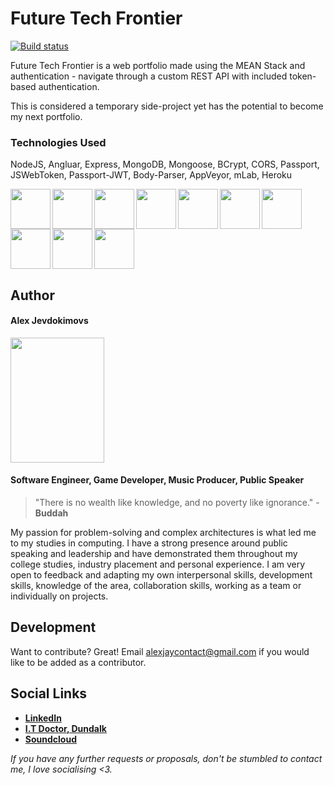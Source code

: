 # Future Tech Frontier

[![Build status](https://ci.appveyor.com/api/projects/status/datsvhxq96r4x8ra?svg=true)](https://ci.appveyor.com/project/Alex-Jay/meanauthapp)

Future Tech Frontier is a web portfolio made using the MEAN Stack and authentication - navigate through a custom REST API with included token-based authentication. 

This is considered a temporary side-project yet has the potential to become my next portfolio.

### Technologies Used
NodeJS, Angluar, Express, MongoDB, Mongoose, BCrypt, CORS, Passport, JSWebToken, Passport-JWT, Body-Parser, AppVeyor, mLab, Heroku

<img align="left" src="https://d2eip9sf3oo6c2.cloudfront.net/tags/images/000/000/256/square_256/nodejslogo.png" height="64" width="64">
<img align="left" src="https://cdn.iconscout.com/icon/free/png-256/angular-3-226070.png" height="64" width="64">
<img align="left" src="https://pngimage.net/wp-content/uploads/2018/05/express-js-png-5.png" height="64" width="64">
<img align="left" src="https://s3-eu-west-1.amazonaws.com/devinterface-web/production/technologies/30/medium/mongodb111.png" height="64" width="64">
<img align="left" src="https://images.opencollective.com/dontpayfull/logo.png" height="64" width="64">
<img align="left" src="https://blobscdn.gitbook.com/v0/b/gitbook-28427.appspot.com/o/spaces%2F-LCoiwNk1Jf4dSucI3xd%2Favatar.png?generation=1526671856470952&alt=media" height="64" width="64">
<img align="left" src="https://camo.githubusercontent.com/077cf129a9834cb1d4dce35c02a00b4b0cad7799/68747470733a2f2f662e636c6f75642e6769746875622e636f6d2f6173736574732f3537323139362f3139353538312f39666537366164612d376666372d313165322d396334322d3764383634396433653262322e706e67" height="64" width="64">
<img align="left" src="https://upload.wikimedia.org/wikipedia/commons/b/bc/Appveyor_logo.svg" height="64" width="64">
<img align="left" src="https://res-2.cloudinary.com/crunchbase-production/image/upload/c_lpad,h_256,w_256,f_auto,q_auto:eco/v1456801709/h3k5fzewivurrvqnnr3q.png" height="64" width="64">
<img src="https://img.icons8.com/nolan/2x/heroku.png" height="64" width="64">

## Author
 
#### Alex Jevdokimovs
<img src="https://i.imgur.com/zM5uYXR.jpg" height="200" width="150">

#### **Software Engineer, Game Developer, Music Producer, Public Speaker**

> "There is no wealth like knowledge,  and no poverty like ignorance." -  **Buddah**

My passion for problem-solving and complex architectures is what led me to my studies in computing. I have a strong presence around public speaking and leadership and have demonstrated them throughout my college studies, industry placement and personal experience. I am very open to feedback and adapting my own interpersonal skills, development skills, knowledge of the area, collaboration skills, working as a team or individually on projects.

## Development
Want to contribute? Great!
Email alexjaycontact@gmail.com if you would like to be added as a contributor.

## Social Links
- [**LinkedIn**](https://www.linkedin.com/in/alex-jevdokimov/)
- [**I.T Doctor, Dundalk**](https://www.facebook.com/itdoctordundalk)
- [**Soundcloud**](https://soundcloud.com/whipnode)

*If you have any further requests or proposals, don't be stumbled to contact me, I love socialising <3.*

